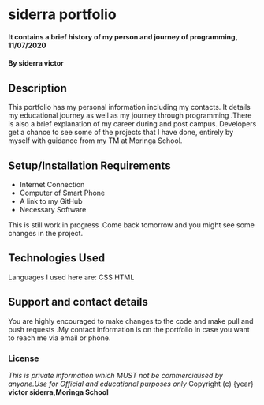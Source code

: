 # siderra portfolio
#### It contains a brief history of my person and journey of programming, 11/07/2020
#### By **siderra victor**
## Description
This portfolio has my personal information including my contacts. It details my educational journey
as well as my journey through programming .There is also a brief explanation of my career during
and post campus.
Developers get a chance to see some of the projects that I have done, entirely by myself with guidance
from my TM at Moringa School.

## Setup/Installation Requirements
* Internet Connection
* Computer of Smart Phone
* A link to my GitHub
* Necessary Software

This is still work in progress .Come back tomorrow and you might see some changes in the project.
## Technologies Used
Languages I used here are:
CSS
HTML
## Support and contact details
You are highly encouraged to make changes to the code and make pull and push requests .My contact
information is on the portfolio in case you want to reach me via email or phone.
### License
*This is private information which MUST not be commercialised by anyone.Use for Official and educational purposes only*
Copyright (c) {year} **victor siderra,Moringa School**
